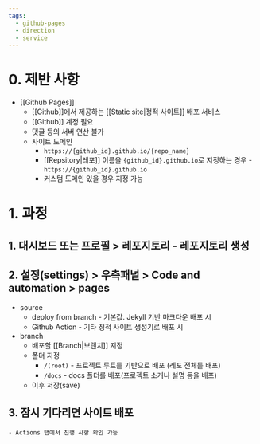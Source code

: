 ```yaml
---
tags:
  - github-pages
  - direction
  - service
---
```

# 0. 제반 사항
- [[Github Pages]] 
	- [[Github]]에서 제공하는 [[Static site|정적 사이트]] 배포 서비스
	- [[Github]] 계정 필요 
	- 댓글 등의 서버 연산 불가
	- 사이트 도메인
		- `https://{github_id}.github.io/{repo_name}` 
		- [[Repsitory|레포]] 이름을 `{github_id}.github.io`로 지정하는 경우 -  `https://{github_id}.github.io`
		- 커스텀 도메인 있을 경우 지정 가능
# 1. 과정 
## 1. 대시보드 또는 프로필 > 레포지토리 - 레포지토리 생성 
## 2. 설정(settings) > 우측패널 > Code and automation > pages 
- source
	- deploy from branch - 기본값. Jekyll 기반 마크다운 배포 시
	- Github Action - 기타 정적 사이트 생성기로 배포 시
- branch
	- 배포할 [[Branch|브랜치]] 지정
	- 폴더 지정
		- `/(root)` - 프로젝트 루트를 기반으로 배포 (레포 전체를 배포)
		- `/docs` - docs 폴더를 배포(프로젝트 소개나 설명 등을 배포)
	- 이후 저장(save)
## 3. 잠시 기다리면 사이트 배포
	- Actions 탭에서 진행 사항 확인 가능